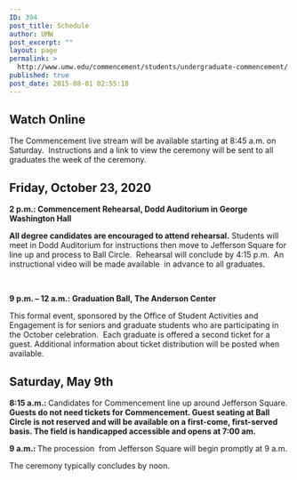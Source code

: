 ```yaml
---
ID: 394
post_title: Schedule
author: UMW
post_excerpt: ""
layout: page
permalink: >
  http://www.umw.edu/commencement/students/undergraduate-commencement/
published: true
post_date: 2015-08-01 02:55:18
---
```

<h2></h2>
<h2>Watch Online</h2>
The Commencement live stream will be available starting at 8:45 a.m. on Saturday.  Instructions and a link to view the ceremony will be sent to all graduates the week of the ceremony.
<h2>Friday, October 23, 2020</h2>
<strong>2 p.m.: Commencement Rehearsal, Dodd Auditorium in George Washington Hall</strong>

<strong>All degree candidates are encouraged to attend rehearsal.</strong> Students will meet in Dodd Auditorium for instructions then move to Jefferson Square for line up and process to Ball Circle.<em>  </em>Rehearsal will conclude by 4:15 p.m.  An instructional video will be made available  in advance to all graduates.

&nbsp;

<strong>9 p.m. – 12 a.m.: Graduation Ball, The Anderson Center</strong>

This formal event, sponsored by the Office of Student Activities and Engagement is for seniors and graduate students who are participating in the October celebration.  Each graduate is offered a second ticket for a guest. Additional information about ticket distribution will be posted when available.
<h2>Saturday, May 9th</h2>
<strong>8:15 a.m.: </strong>Candidates for Commencement line up around Jefferson Square.
<strong>Guests do not need tickets for Commencement. Guest seating at Ball Circle is not reserved and will be available on a first-come, first-served basis. The field is handicapped accessible and opens at 7:00 am.</strong>

<strong>9 a.m.: </strong>The procession  from Jefferson Square will begin promptly at 9 a.m.

The ceremony typically concludes by noon.

&nbsp;

&nbsp;